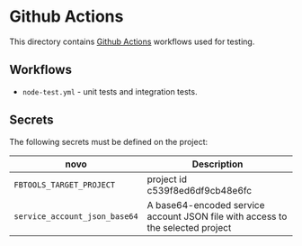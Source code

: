# Github Actions

This directory contains [Github Actions](https://help.github.com/en/actions) workflows
used for testing.

## Workflows

- `node-test.yml` - unit tests and integration tests.

## Secrets

The following secrets must be defined on the project:

| novo                          | Description                                                                    |
| ----------------------------- | ------------------------------------------------------------------------------ |
| `FBTOOLS_TARGET_PROJECT`      |  project id c539f8ed6df9cb48e6fc                        |
| `service_account_json_base64` | A base64-encoded service account JSON file with access to the selected project |
